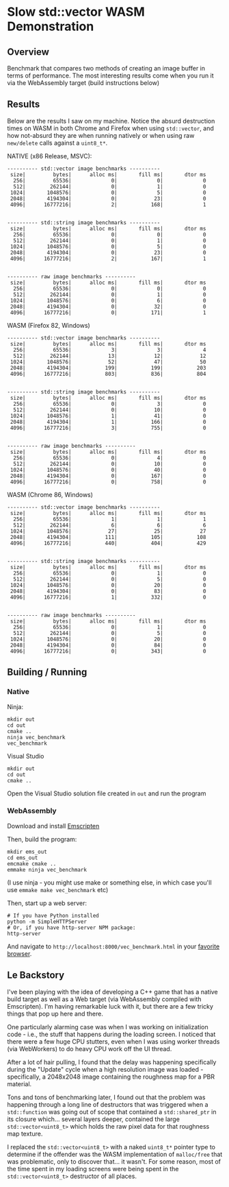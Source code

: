 # Slow std::vector WASM Demonstration

## Overview

Benchmark that compares two methods of creating an image buffer in terms of performance.
The most interesting results come when you run it via the WebAssembly target (build
instructions below)

## Results

Below are the results I saw on my machine. Notice the absurd destruction times on WASM
in both Chrome and Firefox when using `std::vector`, and how not-absurd they are when
running natively or when using raw `new/delete` calls against a `uint8_t*`.

NATIVE (x86 Release, MSVC):
```
---------- std::vector image benchmarks ----------
 size|         bytes|      alloc ms|       fill ms|       dtor ms
  256|         65536|             0|             0|             0
  512|        262144|             0|             1|             0
 1024|       1048576|             0|             5|             0
 2048|       4194304|             0|            23|             0
 4096|      16777216|             2|           168|             1


---------- std::string image benchmarks ----------
 size|         bytes|      alloc ms|       fill ms|       dtor ms
  256|         65536|             0|             0|             0
  512|        262144|             0|             1|             0
 1024|       1048576|             0|             5|             0
 2048|       4194304|             0|            23|             0
 4096|      16777216|             2|           167|             1


---------- raw image benchmarks ----------
 size|         bytes|      alloc ms|       fill ms|       dtor ms
  256|         65536|             0|             0|             0
  512|        262144|             0|             1|             0
 1024|       1048576|             0|             6|             0
 2048|       4194304|             0|            32|             0
 4096|      16777216|             0|           171|             1
```

WASM (Firefox 82, Windows)
```
---------- std::vector image benchmarks ----------
 size|         bytes|      alloc ms|       fill ms|       dtor ms
  256|         65536|             3|             3|             4
  512|        262144|            13|            12|            12
 1024|       1048576|            52|            47|            50
 2048|       4194304|           199|           199|           203
 4096|      16777216|           803|           836|           804


---------- std::string image benchmarks ----------
 size|         bytes|      alloc ms|       fill ms|       dtor ms
  256|         65536|             0|             3|             0
  512|        262144|             0|            10|             0
 1024|       1048576|             1|            41|             0
 2048|       4194304|             1|           166|             0
 4096|      16777216|             3|           755|             0


---------- raw image benchmarks ----------
 size|         bytes|      alloc ms|       fill ms|       dtor ms
  256|         65536|             0|             4|             0
  512|        262144|             0|            10|             0
 1024|       1048576|             0|            40|             0
 2048|       4194304|             0|           167|             0
 4096|      16777216|             0|           758|             0
```

WASM (Chrome 86, Windows)
```
---------- std::vector image benchmarks ----------
 size|         bytes|      alloc ms|       fill ms|       dtor ms
  256|         65536|             1|             1|             1
  512|        262144|             6|             6|             6
 1024|       1048576|            27|            25|            27
 2048|       4194304|           111|           105|           108
 4096|      16777216|           440|           404|           429


---------- std::string image benchmarks ----------
 size|         bytes|      alloc ms|       fill ms|       dtor ms
  256|         65536|             0|             1|             0
  512|        262144|             0|             5|             0
 1024|       1048576|             0|            20|             0
 2048|       4194304|             0|            83|             0
 4096|      16777216|             1|           332|             0


---------- raw image benchmarks ----------
 size|         bytes|      alloc ms|       fill ms|       dtor ms
  256|         65536|             0|             1|             0
  512|        262144|             0|             5|             0
 1024|       1048576|             0|            20|             0
 2048|       4194304|             0|            84|             0
 4096|      16777216|             0|           343|             0
```
## Building / Running

### Native

Ninja:
```
mkdir out
cd out
cmake ..
ninja vec_benchmark
vec_benchmark
```

Visual Studio
```
mkdir out
cd out
cmake ..
```
Open the Visual Studio solution file created in `out` and run the program

### WebAssembly

Download and install [Emscripten](https://emscripten.org/docs/getting_started/downloads.html)

Then, build the program:

```
mkdir ems_out
cd ems_out
emcmake cmake ..
emmake ninja vec_benchmark
```

(I use ninja - you might use make or something else, in which case you'll use `emmake make vec_benchmark` etc)

Then, start up a web server:

```
# If you have Python installed
python -m SimpleHTTPServer
# Or, if you have http-server NPM package:
http-server
```

And navigate to `http://localhost:8000/vec_benchmark.html` in your [favorite browser](https://www.mozilla.org/en-US/firefox/new/).

## Le Backstory

I've been playing with the idea of developing a C++ game that has a native build target
as well as a Web target (via WebAssembly compiled with Emscripten). I'm having remarkable
luck with it, but there are a few tricky things that pop up here and there.

One particularly alarming case was when I was working on initialization code - i.e., the
stuff that happens during the loading screen. I noticed that there were a few huge CPU
stutters, even when I was using worker threads (via WebWorkers) to do heavy CPU work off
the UI thread.

After a lot of hair pulling, I found that the delay was happening specifically during the
"Update" cycle when a high resolution image was loaded - specifically, a 2048x2048 image
containing the roughness map for a PBR material.

Tons and tons of benchmarking later, I found out that the problem was happening through a
long line of destructors that was triggered when a `std::function` was going out of scope
that contained a `std::shared_ptr` in its closure which... several layers deeper, contained
the large `std::vector<uint8_t>` which holds the raw pixel data for that roughness map
texture.

I replaced the `std::vector<uint8_t>` with a naked `uint8_t*` pointer type to determine if
the offender was the WASM implementation of `malloc/free` that was problematic, only to
discover that... it wasn't. For some reason, most of the time spent in my loading screens
were being spent in the `std::vector<uint8_t>` destructor of all places.